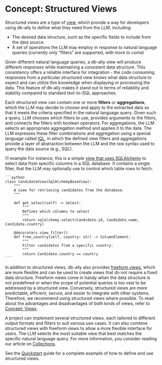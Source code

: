 # Concept: Structured Views

Structured views are a type of [view](../concepts/views.md), which provide a way for developers using db-ally to define what they need from the LLM, including:

* The desired data structure, such as the specific fields to include from the data source.
* A set of operations the LLM may employ in response to natural language queries (currently only “filters” are supported, with more to come)

Given different natural language queries, a db-ally view will produce different responses while maintaining a consistent data structure. This consistency offers a reliable interface for integration - the code consuming responses from a particular structured view knows what data structure to expect and can utilize this knowledge when displaying or processing the data. This feature of db-ally makes it stand out in terms of reliability and stability compared to standard text-to-SQL approaches.

Each structured view can contain one or more **filters** or **aggregations**, which the LLM may decide to choose and apply to the extracted data so that it meets the criteria specified in the natural language query. Given such a query, LLM chooses which filters to use, provides arguments to the filters, and connects the filters with boolean operators. For aggregations, the LLM selects an appropriate aggregation method and applies it to the data. The LLM expresses these filter combinations and aggregation using a special language called [IQL](iql.md), in which the defined view filters and aggregations provide a layer of abstraction between the LLM and the raw syntax used to query the data source (e.g., SQL).

!!! example
    For instance, this is a simple [view that uses SQLAlchemy](../how-to/views/sql.md) to select data from specific columns in a SQL database. It contains a single filter, that the LLM may optionally use to control which table rows to fetch:

    ```python
    class CandidateView(SqlAlchemyBaseView):
        """
        A view for retrieving candidates from the database.
        """

        def get_select(self) -> Select:
            """
            Defines which columns to select
            """
            return sqlalchemy.select(Candidate.id, Candidate.name, Candidate.country)

        @decorators.view_filter()
        def from_country(self, country: str) -> ColumnElement:
            """
            Filter candidates from a specific country.
            """
            return Candidate.country == country
    ```

In addition to structured views, db-ally also provides [freeform views](freeform_views.md), which are more flexible and can be used to create views that do not require a fixed data structure. Freeform views come in handy when the data structure is not predefined or when the scope of potential queries is too vast to be addressed by a structured view. Conversely, structured views are more predictable, efficient, secure, and easier to integrate with other systems. Therefore, we recommend using structured views where possible. To read about the advantages and disadvantages of both kinds of views, refer to [Concept: Views](views.md).

A project can implement several structured views, each tailored to different output formats and filters to suit various use cases. It can also combine structured views with freeform views to allow a more flexible interface for users. The LLM selects the most suitable view that best matches the specific natural language query. For more information, you consider reading our article on [Collections](collections.md).

See the [Quickstart](../quickstart/index.md) guide for a complete example of how to define and use structured views.